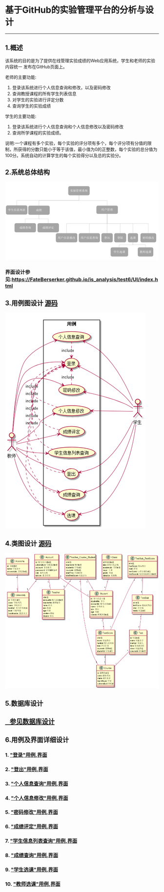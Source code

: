 # 基于GitHub的实验管理平台的分析与设计

-------

## 1.概述
该系统的目的是为了提供在线管理实验成绩的Web应用系统，学生和老师的实验内容统一
发布在GitHub页面上。   
 
老师的主要功能:    
1. 登录该系统进行个人信息查询和修改，以及密码修改  
2. 查询教授课程的所有学生列表信息  
3. 对学生的实验进行评定分数  
4. 查询学生的实验成绩  

学生的主要功能:  
1. 登录该系统进行个人信息查询和个人信息修改以及密码修改  
2. 查询所学课程的实验成绩。

说明:一个课程有多个实验，每个实验的评分项有多个，每个评分项有分值的限制，所获得的分数只能小于等于该值，最小值为0的正整数，每个实验的总分值为100分。系统自动的计算学生的每个实验得分以及总的实验分。


## 2.系统总体结构
<img src="system.png"/> 


### 界面设计参见:<a href="https://FateBerserker.github.io/is_analysis/test6/UI/index.html">https://FateBerserker.github.io/is_analysis/test6/UI/index.html
</a>

## 3.用例图设计 <a href="./src/UseCase.puml">源码</a>

<img src="UseCase.png"/>

## 4.类图设计 <a href="./src/Class.puml">源码</a>

<img src="Class.png"/> 

## 5.数据库设计

## <a href="./数据库表设计.md"> &nbsp;&nbsp;&nbsp;参见数据库设计</a>

## 6.用例及界面详细设计
### 1. <a href="./用例/登录.md">"登录"用例</a>,<a href="https://FateBerserker.github.io/is_analysis/test6/UI/index.html">界面</a>



### 2. <a href="./用例/登出.md">"登出"用例</a>,<a href="https://FateBerserker.github.io/is_analysis/test6/UI/student.html">界面</a>

### 3. <a href="./用例/个人信息查询.md">"个人信息查询"用例</a>,<a href="#">界面</a>

### 4. <a href="./用例/个人信息修改.md">"个人信息修改"用例</a>,<a href="https://FateBerserker.github.io/is_analysis/test6/UI/teacherInfo.html">界面</a>

### 5. <a href="./用例/密码修改.md">"密码修改"用例</a>,<a href="https://FateBerserker.github.io/is_analysis/test6/UI/updatepwd.html">界面</a>

### 6. <a href="./用例/成绩评定.md">"成绩评定"用例</a>,<a href="https://FateBerserker.github.io/is_analysis/test6/UI/makeScore.html">界面</a>

### 7. <a href="./用例/学生信息列表查询.md">"学生信息列表查询"用例</a>,<a href="https://FateBerserker.github.io/is_analysis/test6/UI/teacher.html">界面</a>

### 8. <a href="./用例/成绩查询.md">"成绩查询"用例</a>,<a href="https://FateBerserker.github.io/is_analysis/test6/UI/student.html">界面</a>

### 9. <a href="./用例/学生选课.md">"学生选课"用例</a>,<a href="https://FateBerserker.github.io/is_analysis/test6/UI/selectCourse.html">界面</a>

### 10. <a href="./用例/教师选课.md">"教师选课"用例</a>,<a href="https://FateBerserker.github.io/is_analysis/test6/UI/selectCourse.html">界面</a>